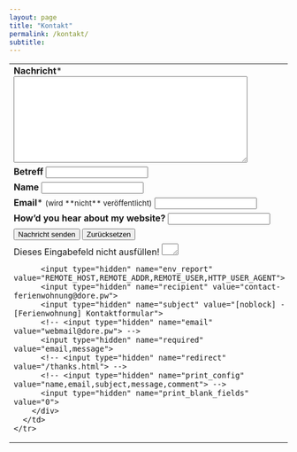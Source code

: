 ```yaml
---
layout: page
title: "Kontakt"
permalink: /kontakt/
subtitle: 
---
```

<!-- Short and succinct messages [via Twitter](https://twitter.com/mmistakes) are my preferred contact point. I can also be found on several other social networks if you want to reach out and [follow me]({{ site.url }}/support/#follow-me-on-social-media) there.

Before asking questions related to creating art on iPad or using Jekyll be sure to check the [Frequently Asked Questions section](/faqs/) --- there's a good chance I've already answered them. For anything longer please fill out the form below and I'll get back to you by email.

If you have a product, service, app, or other opportunity that you feel is a good fit for my site let me know. While I can't promise anything, there's a good chance I'll write about it if I think there's value for my readers.

<script>{\% include wufoo.js %}</script> -->

<form id="contact" name="contact" accept-charset="UTF-8" autocomplete="off" enctype="multipart/form-data" method="post" novalidate action="https://dominicreich.com/cgi-bin/contact.pl">
  <table border="0" cellpadding="2" cellspacing="2">
    <tr>
      <td>
        <div class="form-group">
          <label id="lbl_message" for="message"><strong>Nachricht</strong><span id="req_1" class="req">*</span></label>
          <textarea id="message" name="message" spellcheck="true" rows="10" cols="50" required></textarea>
        </div>
      </td>
    </tr>
    <tr>
      <td>
        <div class="form-group">
          <label id="lbl_subject" for="subject"><strong>Betreff</strong></label>
          <input id="subject" name="subject" spellcheck="true" maxlength="255">
        </div>
      </td>
    </tr>
    <tr>
      <td>
        <div class="form-group">
          <label id="lbl_name" for="realname"><strong>Name</strong><!-- <span id="req_2" class="req">*</span> --></label>
          <input id="realname" name="realname" type="text" maxlength="255">
        </div>
      </td>
    </tr>
    <tr>
      <td>
        <div class="form-group">
          <label id="lbl_email" for="email"><strong>Email</strong><span id="req_3" class="req">*</span> <small>(wird **nicht** veröffentlicht)</small></label>
          <input id="email" name="email" type="email" spellcheck="false" maxlength="255" required>
        </div>
      </td>
    </tr>
    <tr>
      <td>
        <div class="form-group">
          <label id="lbl_heard_about_your_site" for="heard_about_your_site"><strong>How&rsquo;d you hear about my website?</strong></label>
          <input id="heard_about_your_site" name="heard_about_your_site" type="text" maxlength="255">
        </div>
      </td>
    </tr>
    <tr>
      <td>
        <div class="form-group">
          <button id="saveForm" name="saveForm" class="btn" type="submit">Nachricht senden</button>
          <button id="resetForm" name="resetForm" class="btn" type="reset">Zurücksetzen</button>
        </div>
      </td>
    </tr>
    <tr>
      <td>
        <div class="form-group hidden">
          <label for="comment">Dieses Eingabefeld nicht ausfüllen!</label>
          <textarea name="comment" id="comment" rows="1" cols="1"></textarea>
          <!-- <input type="hidden" id="idstamp" name="idstamp" value="DXSyHZyBYpNZI+88LvVOKO8dSfd/5lyIeCQAXFVxeJY="> -->

          <input type="hidden" name="env_report" value="REMOTE_HOST,REMOTE_ADDR,REMOTE_USER,HTTP_USER_AGENT">
          <input type="hidden" name="recipient" value="contact-ferienwohnung@dore.pw">
          <input type="hidden" name="subject" value="[noblock] - [Ferienwohnung] Kontaktformular">
          <!-- <input type="hidden" name="email" value="webmail@dore.pw"> -->
          <input type="hidden" name="required" value="email,message">
          <!-- <input type="hidden" name="redirect" value="/thanks.html"> -->
          <!-- <input type="hidden" name="print_config" value="name,email,subject,message,comment"> -->
          <input type="hidden" name="print_blank_fields" value="0">
        </div>
      </td>
    </tr>
  </table>
</form>
